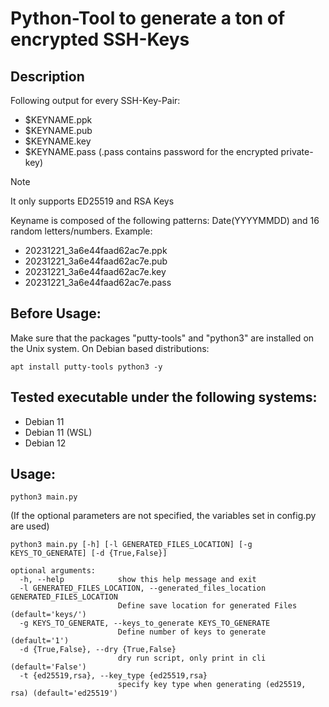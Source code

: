 # Python-Tool to generate a ton of encrypted SSH-Keys
## Description
Following output for every SSH-Key-Pair:
- $KEYNAME.ppk
- $KEYNAME.pub
- $KEYNAME.key
- $KEYNAME.pass
(.pass contains password for the encrypted private-key)

> [!NOTE]
> It only supports ED25519 and RSA Keys

Keyname is composed of the following patterns:
Date(YYYYMMDD) and 16 random letters/numbers.
Example:
- 20231221_3a6e44faad62ac7e.ppk
- 20231221_3a6e44faad62ac7e.pub
- 20231221_3a6e44faad62ac7e.key
- 20231221_3a6e44faad62ac7e.pass

## Before Usage:
Make sure that the packages "putty-tools" and "python3" are installed on the Unix system.
On Debian based distributions:
```text
apt install putty-tools python3 -y
```

## Tested executable under the following systems:
- Debian 11
- Debian 11 (WSL)
- Debian 12

## Usage:
```text
python3 main.py
```
(If the optional parameters are not specified, the variables set in config.py are used)

```text
python3 main.py [-h] [-l GENERATED_FILES_LOCATION] [-g KEYS_TO_GENERATE] [-d {True,False}]
```

```text
optional arguments:
  -h, --help            show this help message and exit
  -l GENERATED_FILES_LOCATION, --generated_files_location GENERATED_FILES_LOCATION
                        Define save location for generated Files (default='keys/')
  -g KEYS_TO_GENERATE, --keys_to_generate KEYS_TO_GENERATE
                        Define number of keys to generate (default='1')
  -d {True,False}, --dry {True,False}
                        dry run script, only print in cli (default='False')
  -t {ed25519,rsa}, --key_type {ed25519,rsa}
                        specify key type when generating (ed25519, rsa) (default='ed25519')
```
